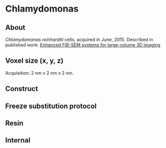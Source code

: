 # Chlamydomonas

## About
_Chlamydomonas reinhardtii_ cells, acquired in June, 2015. Described in published work: [Enhanced FIB-SEM systems for large-volume 3D imaging](https://elifesciences.org/articles/25916)   

## Voxel size (x, y, z)
Acquisition: 2 nm x 2 nm x 2 nm. 

## Construct

## Freeze substitution protocol

## Resin

## Internal
